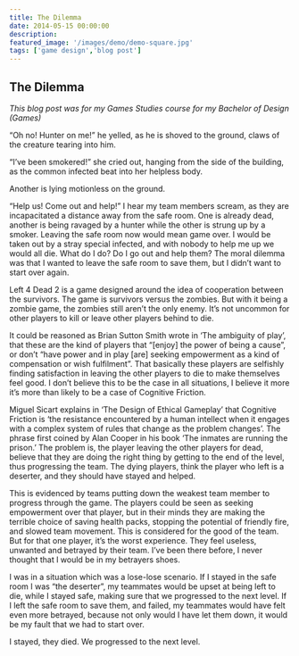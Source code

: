 ```yaml
---
title: The Dilemma
date: 2014-05-15 00:00:00
description: 
featured_image: '/images/demo/demo-square.jpg'
tags: ['game design','blog post']
---
```


## The Dilemma

*This blog post was for my Games Studies course for my Bachelor of Design (Games)*

“Oh no! Hunter on me!” he yelled, as he is shoved to the ground, claws of the creature tearing into him.

“I’ve been smokered!” she cried out, hanging from the side of the building, as the common infected beat into her helpless body.

Another is lying motionless on the ground.

“Help us! Come out and help!” I hear my team members scream, as they are incapacitated a distance away from the safe room. One is already dead, another is being ravaged by a hunter while the other is strung up by a smoker. Leaving the safe room now would mean game over. I would be taken out by a stray special infected, and with nobody to help me up we would all die. What do I do? Do I go out and help them? The moral dilemma was that I wanted to leave the safe room to save them, but I didn’t want to start over again.

Left 4 Dead 2 is a game designed around the idea of cooperation between the survivors. The game is survivors versus the zombies. But with it being a zombie game, the zombies still aren’t the only enemy. It’s not uncommon for other players to kill or leave other players behind to die.

It could be reasoned as Brian Sutton Smith wrote in ‘The ambiguity of play’, that these are the kind of players that “[enjoy] the power of being a cause”, or don’t “have power and in play [are] seeking empowerment as a kind of compensation or wish fulfilment”. That basically these players are selfishly finding satisfaction in leaving the other players to die to make themselves feel good. I don’t believe this to be the case in all situations, I believe it more it’s more than likely to be a case of Cognitive Friction.

Miguel Sicart explains in ‘The Design of Ethical Gameplay’ that Cognitive Friction is ‘the resistance encountered by a human intellect when it engages with a complex system of rules that change as the problem changes’. The phrase first coined by Alan Cooper in his book ‘The inmates are running the prison.’ The problem is, the player leaving the other players for dead, believe that they are doing the right thing by getting to the end of the level, thus progressing the team. The dying players, think the player who left is a deserter, and they should have stayed and helped.

This is evidenced by teams putting down the weakest team member to progress through the game. The players could be seen as seeking empowerment over that player, but in their minds they are making the terrible choice of saving health packs, stopping the potential of friendly fire, and slowed team movement. This is considered for the good of the team. But for that one player, it’s the worst experience. They feel useless, unwanted and betrayed by their team. I’ve been there before, I never thought that I would be in my betrayers shoes.

I was in a situation which was a lose-lose scenario. If I stayed in the safe room I was “the deserter”, my teammates would be upset at being left to die, while I stayed safe, making sure that we progressed to the next level. If I left the safe room to save them, and failed, my teammates would have felt even more betrayed, because not only would I have let them down, it would be my fault that we had to start over.

I stayed, they died. We progressed to the next level.
